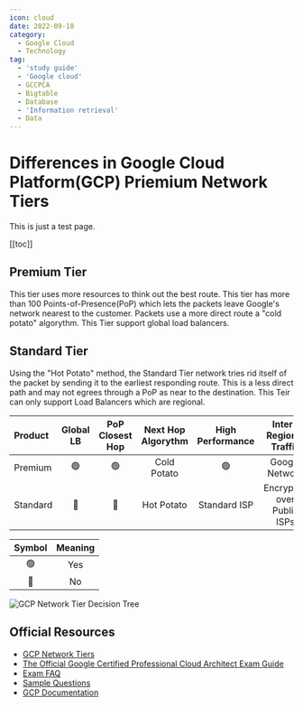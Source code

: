 ```yaml
---
icon: cloud
date: 2022-09-10
category:
  - Google Cloud
  - Technology
tag:
  - 'study guide'
  - 'Google cloud'
  - GCCPCA
  - Bigtable
  - Database
  - 'Information retrieval'
  - Data
---
```


# Differences in Google Cloud Platform(GCP) Priemium Network Tiers

This is just a test page.

[[toc]]

## Premium Tier
This tier uses more resources to think out the best route. This tier has more
than 100 Points-of-Presence(PoP) which lets the packets leave Google's network
nearest to the customer. Packets use a more direct route a "cold potato"
algorythm. This Tier support global load balancers.

## Standard Tier
Using the "Hot Potato" method, the Standard Tier network tries rid itself of the
packet by sending it to the earliest responding route. This is a less direct
path and may not egrees through a PoP as near to the destination. This Teir can
only support Load Balancers which are regional.

|Product      |Global LB |PoP Closest Hop|Next Hop Algorythm|High Performance|Inter-Regional Traffic|Cloud CDN|Cloud VPN/Router|
|:------------|:--------:|:-------------:|:----------------:|:--------------:|:------------------------:|:--------:|:--------:|
| Premium     |     🟢   |🟢            |Cold Potato       |    🟢          |Google Network            |    🟢   |     🟢   |
| Standard    |     🔴   |🔴            |Hot Potato        |Standard ISP    |Encrypted over Public ISPs|    🔴   |      🔴  |

| Symbol  |    Meaning   |
|:-------:|:------------:|
|   🟢    | Yes          |
|   🔴    | No           |

![GCP Network Tier Decision Tree](https://cloud.Google.com/static/images/network-tiers/decision-tree.svg)

## Official Resources
* [GCP Network Tiers](https://cloud.Google.com/network-tiers)
* [The Official Google Certified Professional Cloud Architect Exam
  Guide](http://cloud.Google.com/certification/guides/professional-cloud-architect)
* [Exam FAQ](http://cloud.Google.com/certification/faqs/#0)
* [Sample Questions](http://cloud.Google.com/certiications/cloud-architect)
* [GCP Documentation](http://cloud.Google.com/docs)